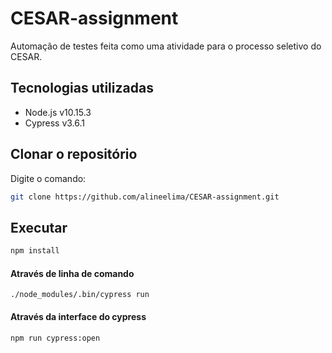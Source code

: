 # CESAR-assignment
Automação de testes feita como uma atividade para o processo seletivo do CESAR.

## Tecnologias utilizadas
- Node.js v10.15.3
- Cypress v3.6.1


## Clonar o repositório

Digite o comando: 
```bash
git clone https://github.com/alineelima/CESAR-assignment.git
```

## Executar

```python
npm install
```
#### Através de linha de comando
```
./node_modules/.bin/cypress run
```
#### Através da interface do cypress
```
npm run cypress:open
```
